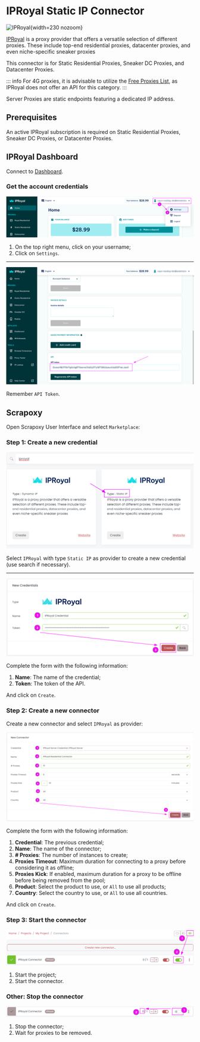 # IPRoyal Static IP Connector

![IPRoyal](/assets/images/iproyal.svg){width=230 nozoom}

[IPRoyal](https://iproyal.com/?r=432273) is a proxy provider that offers a versatile selection of different proxies. These include top-end residential proxies, datacenter proxies, and even niche-specific sneaker proxies

This connector is for Static Residential Proxies, Sneaker DC Proxies, and Datacenter Proxies.

::: info
For 4G proxies, it is advisable to utilize the [Free Proxies List](../../freeproxies/guide),
as IPRoyal does not offer an API for this category.
:::


Server Proxies are static endpoints featuring a dedicated IP address. 


## Prerequisites

An active IPRoyal subscription is required on Static Residential Proxies, Sneaker DC Proxies, or Datacenter Proxies.


## IPRoyal Dashboard

Connect to [Dashboard](https://dashboard.iproyal.com?r=432273).


### Get the account credentials

![IPRoyal Settings Select](../iproyal_settings_select.png)

1. On the top right menu, click on your username;
2. Click on `Settings`.

---

![IPRoyal Token](../iproyal_token.png)

Remember `API Token`.


## Scrapoxy

Open Scrapoxy User Interface and select `Marketplace`:


### Step 1: Create a new credential

![Credential Select](spx_credential_select.png)

Select `IPRoyal` with type `Static IP` as provider to create a new credential (use search if necessary).

---

![Credential Form](spx_credential_create.png)

Complete the form with the following information:
1. **Name**: The name of the credential;
2. **Token**: The token of the API.

And click on `Create`.


### Step 2: Create a new connector

Create a new connector and select `IPRoyal` as provider:

![Connector Create](spx_connector_create.png)

Complete the form with the following information:
1. **Credential**: The previous credential;
2. **Name**: The name of the connector;
3. **# Proxies**: The number of instances to create;
4. **Proxies Timeout**: Maximum duration for connecting to a proxy before considering it as offline;
5. **Proxies Kick**: If enabled, maximum duration for a proxy to be offline before being removed from the pool;
6. **Product**: Select the product to use, or `All` to use all products;
7. **Country**: Select the country to use, or `All` to use all countries.

And click on `Create`.


### Step 3: Start the connector

![Connector Start](../spx_connector_start.png)

1. Start the project;
2. Start the connector.


### Other: Stop the connector

![Connector Stop](../spx_connector_stop.png)

1. Stop the connector;
2. Wait for proxies to be removed.

